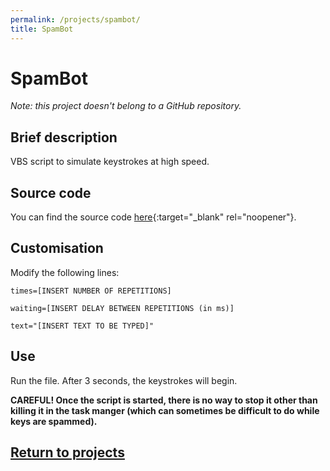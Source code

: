 ```yaml
---
permalink: /projects/spambot/
title: SpamBot
---
```

# SpamBot
*Note: this project doesn't belong to a GitHub repository.*
## Brief description
VBS script to simulate keystrokes at high speed.
## Source code
You can find the source code [here](https://petar-vitorac.github.io/download/SpamBot.vbs){:target="_blank" rel="noopener"}.
## Customisation
Modify the following lines:
```vbs
times=[INSERT NUMBER OF REPETITIONS]
```

```vbs
waiting=[INSERT DELAY BETWEEN REPETITIONS (in ms)]
```

```vbs
text="[INSERT TEXT TO BE TYPED]"
```
## Use
Run the file. After 3 seconds, the keystrokes will begin.

**CAREFUL! Once the script is started, there is no way to stop it other than killing it in the task manger (which can sometimes be difficult to do while keys are spammed).**

## [Return to projects](/projects/)
